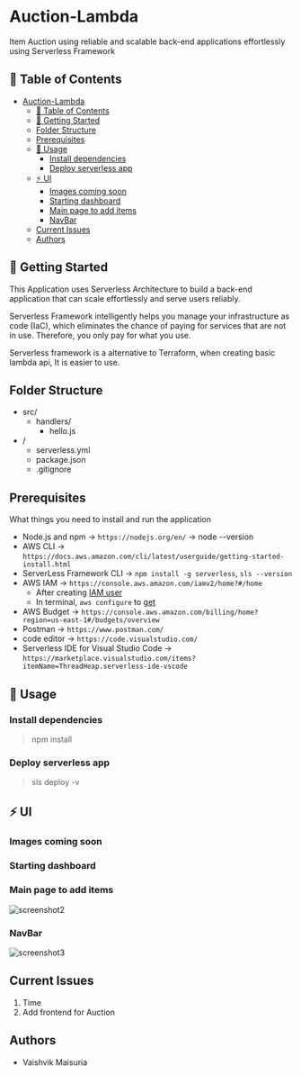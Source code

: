 # Auction-Lambda
Item Auction using reliable and scalable back-end applications effortlessly using Serverless Framework

## 📝 Table of Contents
- [Auction-Lambda](#auction-lambda)
  - [📝 Table of Contents](#-table-of-contents)
  - [🏁 Getting Started <a name = "getting_started"></a>](#-getting-started-)
  - [Folder Structure <a name = "folder_structure"></a>](#folder-structure-)
  - [Prerequisites <a name = "prerequisites"></a>](#prerequisites-)
  - [🎈 Usage <a name="usage"></a>](#-usage-)
    - [Install dependencies](#install-dependencies)
    - [Deploy serverless app](#deploy-serverless-app)
  - [⚡ UI <a name="ui"></a>](#-ui-)
    - [Images coming soon](#images-coming-soon)
    - [Starting dashboard](#starting-dashboard)
    - [Main page to add items](#main-page-to-add-items)
    - [NavBar](#navbar)
  - [Current Issues <a name = "issues"></a>](#current-issues-)
  - [Authors <a name = "authors"></a>](#authors-)


## 🏁 Getting Started <a name = "getting_started"></a>
This Application uses Serverless Architecture to build a back-end application that can scale effortlessly and serve users reliably. 

Serverless Framework intelligently helps you manage your infrastructure as code (IaC), which eliminates the chance of paying for services that are not in use. Therefore,  you only pay for what you use.

Serverless framework is a alternative to Terraform, when creating basic lambda api, It is easier to use. 

## Folder Structure <a name = "folder_structure"></a>
- src/
    - handlers/
      - hello.js
- /
  - serverless.yml
  - package.json
  - .gitignore

## Prerequisites <a name = "prerequisites"></a>
What things you need to install and run the application
- Node.js and npm -> `https://nodejs.org/en/` -> node --version
- AWS CLI -> `https://docs.aws.amazon.com/cli/latest/userguide/getting-started-install.html`
- ServerLess Framework CLI -> `npm install -g serverless`, `sls --version`
- AWS IAM -> `https://console.aws.amazon.com/iamv2/home?#/home`
  - After creating [IAM user](img/IAM/UserConfig.png)
  - In terminal, `aws configure` to [get](img/IAM/AWSConfig.png) 
- AWS Budget -> `https://console.aws.amazon.com/billing/home?region=us-east-1#/budgets/overview`
- Postman -> `https://www.postman.com/`
- code editor -> `https://code.visualstudio.com/`
- Serverless IDE for Visual Studio Code -> `https://marketplace.visualstudio.com/items?itemName=ThreadHeap.serverless-ide-vscode`

## 🎈 Usage <a name="usage"></a>
### Install dependencies 
> npm install 

### Deploy serverless app
> sls deploy -v 

## ⚡ UI <a name="ui"></a>
### Images coming soon 
### Starting dashboard

### Main page to add items 
![screenshot2](/imgs/screenshot-2.png)
### NavBar
![screenshot3](/imgs/screenshot-4.png)


## Current Issues <a name = "issues"></a>
1. Time 
2. Add frontend for Auction 

## Authors <a name = "authors"></a>

- Vaishvik Maisuria







